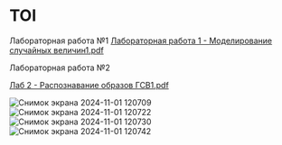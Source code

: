 # TOI
Лабораторная работа №1
[Лабораторная работа 1 - Моделирование случайных величин1.pdf](https://github.com/user-attachments/files/17598079/1.-.1.pdf)

Лабораторная работа №2

[Лаб 2 - Распознавание образов ГСВ1.pdf](https://github.com/user-attachments/files/17598083/2.-.1.pdf)

![Снимок экрана 2024-11-01 120709](https://github.com/user-attachments/assets/5386811d-818d-4787-bffa-385f8bbc339c)
![Снимок экрана 2024-11-01 120722](https://github.com/user-attachments/assets/15ad2abd-66f7-4768-aaa7-5033e9e933df)
![Снимок экрана 2024-11-01 120730](https://github.com/user-attachments/assets/8760d061-e412-4cd6-bbf6-40dc62b8dec8)
![Снимок экрана 2024-11-01 120742](https://github.com/user-attachments/assets/84e81108-14c6-4c7b-b6b8-f4e13abbc6b4)

